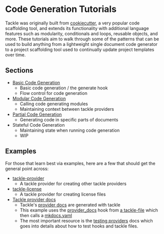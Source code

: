 # Code Generation Tutorials

Tackle was originally built from [cookiecutter](https://github.com/cookiecutter/cookiecutter), a very popular code scaffolding tool, and extends its functionality with additional language features such as modularity, conditionals and loops, reusable objects, and more. These tutorials aim to walk through some of the patterns that can be used to build anything from a lightweight single document code generator to a project scaffolding tool used to continually update project templates over time.

## Sections

- [Basic Code Generation](basics.md)
    - Basic code generation / the generate hook
    - Flow control for code generation
- [Modular Code Generation](modular.md)
    - Calling code generating modules
    - Maintaining context between tackle providers
- [Partial Code Generation](partial.md)
    - Generating code in specific parts of documents
- Stateful Code Generation
    - Maintaining state when running code generation
    - WIP

## Examples

For those that learn best via examples, here are a few that should get the general point across:

- [tackle-provider](https://github.com/robcxyz/tackle-provider)
    - A tackle provider for creating other tackle providers
- [tackle-license](https://github.com/robcxyz/tackle-license)
    - A tackle provider for creating license files
- [Tackle provider docs](https://github.com/robcxyz/tackle/blob/main/docs/docs-gen.yaml)
    - Tackle's [provider docs](https://sudoblockio.github.io/tackle/creating-providers/#autogenerated-docs) are generated with tackle
    - This example uses the [provider_docs](../../providers/Tackle/provider_docs.md) hook from [a tackle-file](https://github.com/robcxyz/tackle/blob/main/docs/docs-gen.yaml) which then calls a [mkdocs.yaml](https://github.com/robcxyz/tackle/blob/main/mkdocs.tackle.yml#L109)
    - The most important resource is the [testing providers](../../testing-providers.md) docs which goes into details about how to test hooks and tackle files.

